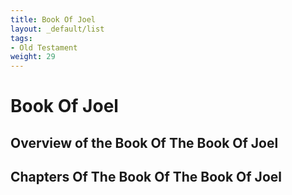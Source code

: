 ```yaml
---
title: Book Of Joel
layout: _default/list
tags:
- Old Testament
weight: 29
---
```

# Book Of Joel

## Overview of the Book Of The Book Of Joel

## Chapters Of The Book Of The Book Of Joel
